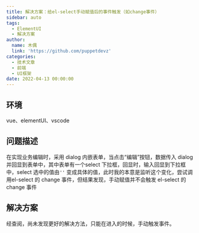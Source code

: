 ```yaml
---
title: 解决方案：给el-select手动赋值后的事件触发（如change事件）
sidebar: auto
tags:
  - ElementUI
  - 解决方案
author:
  name: 木偶
  link: 'https://github.com/puppetdevz'
categories:
  - 技术文章
  - 前端
  - UI框架
date: 2022-04-13 00:00:00
---
```


<!-- more -->

## 环境

vue、elementUI、vscode

## 问题描述

在实现业务编辑时，采用 dialog 内嵌表单，当点击“编辑”按钮，数据传入 dialog 并回显到表单中，其中表单有一个select 下拉框，回显时，输入回显到下拉框中，select 选中的值由`''` 变成具体的值，此时我的本意是监听这个变化，尝试调用el-select 的 change 事件，但结果发现，手动赋值并不会触发 el-select 的 change 事件

## 解决方案

经查阅，尚未发现更好的解决方法，只能在进入的时候，手动触发事件。

